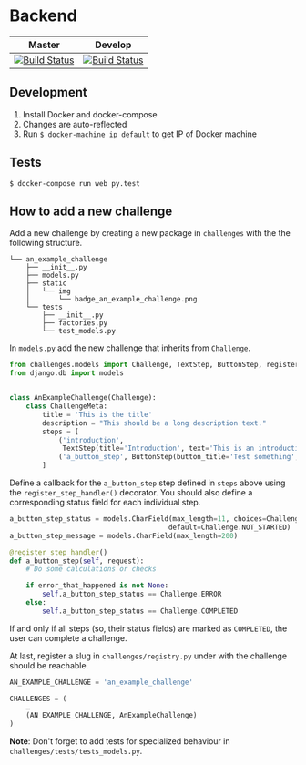 # Backend
|  Master | Develop   |
|---------|-----------|
|  [![Build Status](https://travis-ci.org/projectsecure/projectsecure-api.svg?branch=master)](https://travis-ci.org/projectsecure/projectsecure-api) | [![Build Status](https://travis-ci.org/projectsecure/projectsecure-api.svg?branch=develop)](https://travis-ci.org/projectsecure/projectsecure-api) |

## Development
1. Install Docker and docker-compose
2. Changes are auto-reflected
2. Run `$ docker-machine ip default` to get IP of Docker machine

## Tests
```
$ docker-compose run web py.test
```

## How to add a new challenge
Add a new challenge by creating a new package in `challenges` with the the following structure.
```
└── an_example_challenge
    ├── __init__.py
    ├── models.py
    ├── static
    │   └── img
    │       └── badge_an_example_challenge.png
    └── tests
        ├── __init__.py
        ├── factories.py
        └── test_models.py
```

In `models.py` add the new challenge that inherits from `Challenge`.

```python
from challenges.models import Challenge, TextStep, ButtonStep, register_step_handler
from django.db import models


class AnExampleChallenge(Challenge):
    class ChallengeMeta:
        title = 'This is the title'
        description = "This should be a long description text."
        steps = [
            ('introduction',
             TextStep(title='Introduction', text='This is an introduction text.')),
            ('a_button_step', ButtonStep(button_title='Test something', title=''))
        ]
```

Define a callback for the `a_button_step` step defined in `steps` above using the `register_step_handler()` decorator. You should also define a corresponding status field for each individual step.

```python
a_button_step_status = models.CharField(max_length=11, choices=Challenge.STATUS_CHOICES,
                                       default=Challenge.NOT_STARTED)
a_button_step_message = models.CharField(max_length=200)

```

```python
@register_step_handler()
def a_button_step(self, request):
    # Do some calculations or checks

    if error_that_happened is not None:
        self.a_button_step_status == Challenge.ERROR
    else:
        self.a_button_step_status == Challenge.COMPLETED

```

If and only if all steps (so, their status fields) are marked as `COMPLETED`, the user can complete a challenge.

At last, register a slug in `challenges/registry.py` under with the challenge should be reachable.

```python
AN_EXAMPLE_CHALLENGE = 'an_example_challenge'

CHALLENGES = (
    …
    (AN_EXAMPLE_CHALLENGE, AnExampleChallenge)
)
```

**Note**: Don't forget to add tests for specialized behaviour in `challenges/tests/tests_models.py`.

